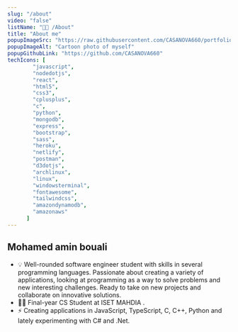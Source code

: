 ```yaml
---
slug: "/about"
video: "false"
listName: "👨‍💻 /About"
title: "About me"
popupImageSrc: "https://raw.githubusercontent.com/CASANOVA660/portfolio/master/public/aminb.jpg"
popupImageAlt: "Cartoon photo of myself"
popupGithubLink: "https://github.com/CASANOVA660"
techIcons: [
        "javascript",
        "nodedotjs",
        "react", 
        "html5",
        "css3",
        "cplusplus", 
        "c",
        "python",
        "mongodb",
        "express",
        "bootstrap", 
        "sass",
        "heroku",
        "netlify",
        "postman",
        "d3dotjs", 
        "archlinux",
        "linux",
        "windowsterminal",
        "fontawesome",
        "tailwindcss",
        "amazondynamodb",
        "amazonaws"
      ]
---
```


## Mohamed amin bouali

- 💡 Well-rounded software engineer student with skills in several programming languages. Passionate about creating a variety of applications, looking at programming as a way to solve problems and new interesting challenges. Ready to take on new projects and collaborate on innovative solutions.
- 👨‍🎓 Final-year CS Student at ISET MAHDIA . 
- ⚡ Creating applications in JavaScript, TypeScript, C, C++, Python and lately experimenting with C# and .Net. 
